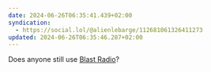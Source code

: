 ```yaml
---
date: 2024-06-26T06:35:41.439+02:00
syndication:
  - https://social.lol/@alienlebarge/112681061326411273
updated: 2024-06-26T06:35:46.287+02:00
---
```


Does anyone still use [Blast Radio](https://blastradio.com/)?
